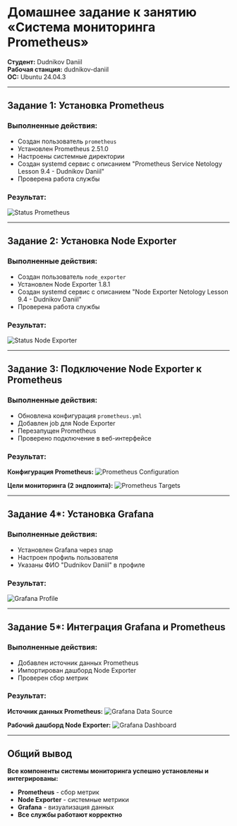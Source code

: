 # Домашнее задание к занятию «Система мониторинга Prometheus»

**Студент:** Dudnikov Daniil  
**Рабочая станция:** dudnikov-daniil  
**ОС:** Ubuntu 24.04.3

---

## Задание 1: Установка Prometheus

### Выполненные действия:
- Создан пользователь `prometheus`
- Установлен Prometheus 2.51.0
- Настроены системные директории
- Создан systemd сервис с описанием "Prometheus Service Netology Lesson 9.4 - Dudnikov Daniil"
- Проверена работа службы

### Результат:
![Status Prometheus](screenshots/task1-prometheus-status.png)

---

## Задание 2: Установка Node Exporter

### Выполненные действия:
- Создан пользователь `node_exporter` 
- Установлен Node Exporter 1.8.1
- Создан systemd сервис с описанием "Node Exporter Netology Lesson 9.4 - Dudnikov Daniil"
- Проверена работа службы

### Результат:
![Status Node Exporter](screenshots/task2-node-exporter-status.png)

---

## Задание 3: Подключение Node Exporter к Prometheus

### Выполненные действия:
- Обновлена конфигурация `prometheus.yml`
- Добавлен job для Node Exporter
- Перезапущен Prometheus
- Проверено подключение в веб-интерфейсе

### Результат:
**Конфигурация Prometheus:**
![Prometheus Configuration](screenshots/task3-prometheus-config.png)

**Цели мониторинга (2 эндпоинта):**
![Prometheus Targets](screenshots/task3-prometheus-targets.png)

---

## Задание 4*: Установка Grafana

### Выполненные действия:
- Установлен Grafana через snap
- Настроен профиль пользователя
- Указаны ФИО "Dudnikov Daniil" в профиле

### Результат:
![Grafana Profile](screenshots/task4-grafana-profile.png)

---

## Задание 5*: Интеграция Grafana и Prometheus

### Выполненные действия:
- Добавлен источник данных Prometheus
- Импортирован дашборд Node Exporter
- Проверен сбор метрик

### Результат:
**Источник данных Prometheus:**
![Grafana Data Source](screenshots/task5-grafana-datasource.png)

**Рабочий дашборд Node Exporter:**
![Grafana Dashboard](screenshots/task5-grafana-dashboard.png)

---

## Общий вывод

**Все компоненты системы мониторинга успешно установлены и интегрированы:**
- **Prometheus** - сбор метрик
- **Node Exporter** - системные метрики  
- **Grafana** - визуализация данных
- **Все службы работают корректно**

